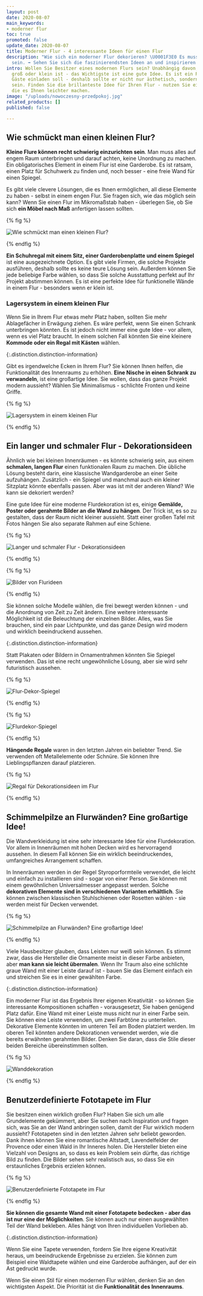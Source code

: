```yaml
---
layout: post
date: 2020-08-07
main_keywords:
- moderner flur
toc: true
promoted: false
update_date: 2020-08-07
title: Moderner Flur - 4 interessante Ideen für einen Flur
description: "Wie sich ein moderner Flur dekorieren? \U0001F3E0 Es muss keine Herausforderung
  sein. ➡️ Sehen Sie sich die faszinierendsten Ideen an und inspirieren Sie sich."
intro: Wollen Sie Besitzer eines modernen Flurs sein? Unabhängig davon, ob Ihr Interieur
  groß oder klein ist - das Wichtigste ist eine gute Idee. Es ist ein Raum, der Ihre
  Gäste einladen soll - deshalb sollte er nicht nur ästhetisch, sondern auch funktional
  sein. Finden Sie die brillanteste Idee für Ihren Flur - nutzen Sie einige Tipps,
  die es Ihnen leichter machen.
image: "/uploads/nowoczesny-przedpokoj.jpg"
related_products: []
published: false

---
```

## Wie schmückt man einen kleinen Flur?

**Kleine Flure können recht schwierig einzurichten sein**. Man muss alles auf engem Raum unterbringen und darauf achten, keine Unordnung zu machen. Ein obligatorisches Element in einem Flur ist eine Garderobe. Es ist ratsam, einen Platz für Schuhwerk zu finden und, noch besser - eine freie Wand für einen Spiegel.

Es gibt viele clevere Lösungen, die es Ihnen ermöglichen, all diese Elemente zu haben - selbst in einem engen Flur. Sie fragen sich, wie das möglich sein kann? Wenn Sie einen Flur im Mikromaßstab haben - überlegen Sie, ob Sie sich **ein Möbel nach Maß** anfertigen lassen sollten.

{% fig %}

![Wie schmückt man einen kleinen Flur?](/uploads/maly-przedpokoj.jpg "Wie schmückt man einen kleinen Flur?")

{% endfig %}

**Ein Schuhregal mit einem Sitz, einer Garderobenplatte und einem Spiegel** ist eine ausgezeichnete Option. Es gibt viele Firmen, die solche Projekte ausführen, deshalb sollte es keine teure Lösung sein. Außerdem können Sie jede beliebige Farbe wählen, so dass Sie solche Ausstattung perfekt auf Ihr Projekt abstimmen können. Es ist eine perfekte Idee für funktionelle Wände in einem Flur - besonders wenn er klein ist.

### Lagersystem in einem kleinen Flur

Wenn Sie in Ihrem Flur etwas mehr Platz haben, sollten Sie mehr Ablagefächer in Erwägung ziehen. Es wäre perfekt, wenn Sie einen Schrank unterbringen könnten. Es ist jedoch nicht immer eine gute Idee - vor allem, wenn es viel Platz braucht. In einem solchen Fall könnten Sie eine kleinere **Kommode oder ein Regal mit Kästen** wählen.

{:.distinction.distinction-information}

Gibt es irgendwelche Ecken in Ihrem Flur? Sie können Ihnen helfen, die Funktionalität des Innenraums zu erhöhen. **Eine Nische in einen Schrank zu verwandeln**, ist eine großartige Idee. Sie wollen, dass das ganze Projekt modern aussieht? Wählen Sie Minimalismus - schlichte Fronten und keine Griffe.

{% fig %}

![Lagersystem in einem kleinen Flur](/uploads/duzy-bialy-nowoczesny-przedpokoj.jpg "Lagersystem in einem kleinen Flur")

{% endfig %}

## Ein langer und schmaler Flur - Dekorationsideen

Ähnlich wie bei kleinen Innenräumen - es könnte schwierig sein, aus einem **schmalen, langen Flur** einen funktionalen Raum zu machen. Die übliche Lösung besteht darin, eine klassische Wandgarderobe an einer Seite aufzuhängen. Zusätzlich - ein Spiegel und manchmal auch ein kleiner Sitzplatz könnte ebenfalls passen. Aber was ist mit der anderen Wand? Wie kann sie dekoriert werden?

Eine gute Idee für eine moderne Flurdekoration ist es, einige **Gemälde, Poster oder gerahmte Bilder an die Wand zu hängen**. Der Trick ist, es so zu gestalten, dass der Raum nicht kleiner aussieht. Statt einer großen Tafel mit Fotos hängen Sie also separate Rahmen auf eine Schiene.

{% fig %}

![Langer und schmaler Flur - Dekorationsideen](/uploads/obrazy-na-scianie.jpg "Langer und schmaler Flur - Dekorationsideen")

{% endfig %}

{% fig %}

![Bilder von Flurideen](/uploads/nowoczesny-przedpokoj-obrazy.jpg "Bilder von Flurideen")

{% endfig %}

Sie können solche Modelle wählen, die frei bewegt werden können - und die Anordnung von Zeit zu Zeit ändern. Eine weitere interessante Möglichkeit ist die Beleuchtung der einzelnen Bilder. Alles, was Sie brauchen, sind ein paar Lichtpunkte, und das ganze Design wird modern und wirklich beeindruckend aussehen.

{:.distinction.distinction-information}

Statt Plakaten oder Bildern in Ornamentrahmen könnten Sie Spiegel verwenden. Das ist eine recht ungewöhnliche Lösung, aber sie wird sehr futuristisch aussehen.

{% fig %}

![Flur-Dekor-Spiegel](/uploads/lustra-na-scianie.jpg "Flur-Dekor-Spiegel")

{% endfig %}

{% fig %}

![Flurdekor-Spiegel](/uploads/rozne-lustra-na-scianie.jpg "Flurdekor-Spiegel")

{% endfig %}

**Hängende Regale** waren in den letzten Jahren ein beliebter Trend. Sie verwenden oft Metallelemente oder Schnüre. Sie können Ihre Lieblingspflanzen darauf platzieren.

{% fig %}

![Regal für Dekorationsideen im Flur](/uploads/polki-z-kwiatami-przedpokoj.jpg "Regal für Dekorationsideen im Flur")

{% endfig %}

## Schimmelpilze an Flurwänden? Eine großartige Idee!

Die Wandverkleidung ist eine sehr interessante Idee für eine Flurdekoration. Vor allem in Innenräumen mit hohen Decken wird es hervorragend aussehen. In diesem Fall können Sie ein wirklich beeindruckendes, umfangreiches Arrangement schaffen.

In Innenräumen werden in der Regel Styroporformteile verwendet, die leicht und einfach zu installieren sind - sogar von einer Person. Sie können mit einem gewöhnlichen Universalmesser angepasst werden. Solche **dekorativen Elemente sind in verschiedenen Varianten erhältlich**. Sie können zwischen klassischen Stuhlschienen oder Rosetten wählen - sie werden meist für Decken verwendet.

{% fig %}

![Schimmelpilze an Flurwänden? Eine großartige Idee!](/uploads/sztukateria-na-scianie-korytarz.jpg "Schimmelpilze an Flurwänden? Eine großartige Idee!")

{% endfig %}

Viele Hausbesitzer glauben, dass Leisten nur weiß sein können. Es stimmt zwar, dass die Hersteller die Ornamente meist in dieser Farbe anbieten, aber **man kann sie leicht übermalen**. Wenn Ihr Traum also eine schlichte graue Wand mit einer Leiste darauf ist - bauen Sie das Element einfach ein und streichen Sie es in einer gewählten Farbe.

{:.distinction.distinction-information}

Ein moderner Flur ist das Ergebnis Ihrer eigenen Kreativität - so können Sie interessante Kompositionen schaffen - vorausgesetzt, Sie haben genügend Platz dafür. Eine Wand mit einer Leiste muss nicht nur in einer Farbe sein. Sie können eine Leiste verwenden, um zwei Farbtöne zu unterteilen. Dekorative Elemente könnten im unteren Teil am Boden platziert werden. Im oberen Teil könnten andere Dekorationen verwendet werden, wie die bereits erwähnten gerahmten Bilder. Denken Sie daran, dass die Stile dieser beiden Bereiche übereinstimmen sollten.

{% fig %}

![Wanddekoration](/uploads/sztukateria-na-scianie-przedpokoj.jpg "Wanddekoration")

{% endfig %}

## Benutzerdefinierte Fototapete im Flur

Sie besitzen einen wirklich großen Flur? Haben Sie sich um alle Grundelemente gekümmert, aber Sie suchen nach Inspiration und fragen sich, was Sie an der Wand anbringen sollen, damit der Flur wirklich modern aussieht? Fototapeten sind in den letzten Jahren sehr beliebt geworden. Dank ihnen können Sie eine romantische Altstadt, Lavendelfelder der Provence oder einen Wald in Ihr Inneres holen. Die Hersteller bieten eine Vielzahl von Designs an, so dass es kein Problem sein dürfte, das richtige Bild zu finden. Die Bilder sehen sehr realistisch aus, so dass Sie ein erstaunliches Ergebnis erzielen können.

{% fig %}

![Benutzerdefinierte Fototapete im Flur](/uploads/nowoczesny-przedpokoj-fototapeta.jpg "Benutzerdefinierte Fototapete im Flur")

{% endfig %}

**Sie können die gesamte Wand mit einer Fototapete bedecken - aber das ist nur eine der Möglichkeiten**. Sie können auch nur einen ausgewählten Teil der Wand bekleben. Alles hängt von Ihren individuellen Vorlieben ab.

{:.distinction.distinction-information}

Wenn Sie eine Tapete verwenden, fordern Sie Ihre eigene Kreativität heraus, um beeindruckende Ergebnisse zu erzielen. Sie können zum Beispiel eine Waldtapete wählen und eine Garderobe aufhängen, auf der ein Ast gedruckt wurde.

Wenn Sie einen Stil für einen modernen Flur wählen, denken Sie an den wichtigsten Aspekt. Die Priorität ist die **Funktionalität des Innenraums**.